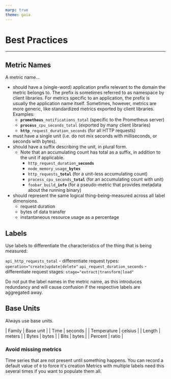 ```yaml
---
marp: true
theme: gaia
---
```


# Best Practices

---

## Metric Names

A metric name...

* should have a (single-word) application prefix relevant to the domain the metric belongs to. The prefix is sometimes referred to as namespace by client libraries. For metrics specific to an application, the prefix is usually the application name itself. Sometimes, however, metrics are more generic, like standardized metrics exported by client libraries. Examples:
  * **`prometheus`**`_notifications_total` (specific to the Prometheus server)
  * **`process`**`_cpu_seconds_total` (exported by many client libraries)
  * **`http`**`_request_duration_seconds` (for all HTTP requests)
* must have a single unit (i.e. do not mix seconds with milliseconds, or seconds with bytes).
* should have a suffix describing the unit, in plural form.
  * Note that an accumulating count has total as a suffix, in addition to the unit if applicable.
    * `http_request_duration`**`_seconds`**
    * `node_memory_usage`**`_bytes`**
    * `http_requests`**`_total`** (for a unit-less accumulating count)
    * `process_cpu_seconds`**`_total`** (for an accumulating count with unit)
    * `foobar_build`**`_info`** (for a pseudo-metric that provides metadata about the running binary)
* should represent the same logical thing-being-measured across all label dimensions.
  * request duration
  * bytes of data transfer
  * instantaneous resource usage as a percentage

## Labels

Use labels to differentiate the characteristics of the thing that is being measured:

`api_http_requests_total` - differentiate request types: `operation="create|update|delete"`
`api_request_duration_seconds` - differentiate request stages: `stage="extract|transform|load"`

Do not put the label names in the metric name, as this introduces redundancy and will cause confusion if the respective labels are aggregated away.

## Base Units

Always use base units.

| Family      | Base unit |
| Time        | seconds   |
| Temperature | celsius   |
| Length      | meters    |
| Bytes       | bytes     |
| Bits        | bytes     |
| Percent     | ratio     |

### Avoid missing metrics

Time series that are not present until something happens.
You can record a default value of `0` to force it's creation
Metrics with multiple labels need this several times if you want to populate them all.
